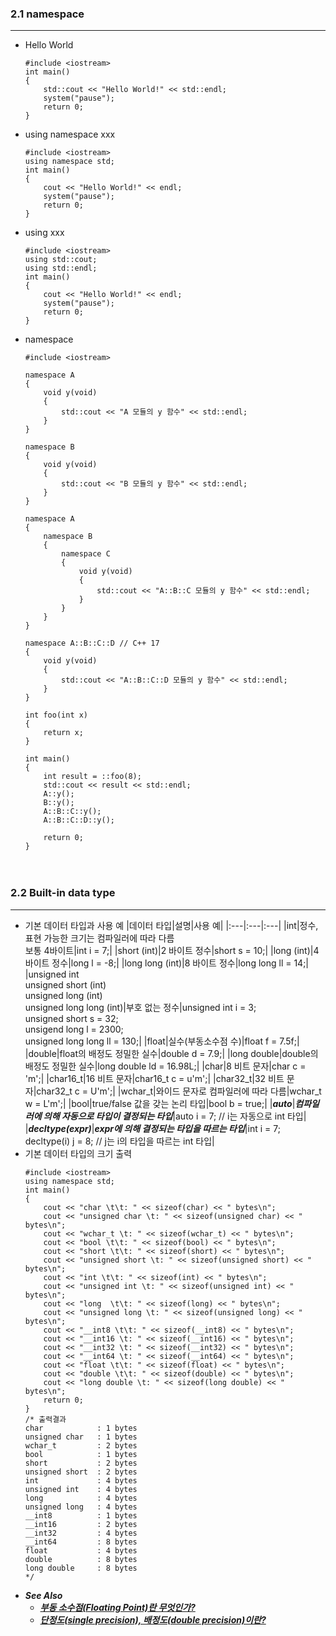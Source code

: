### 2.1 namespace
---
- Hello World
    ```
    #include <iostream>
    int main()
    {
        std::cout << "Hello World!" << std::endl;
        system("pause");
        return 0;
    }
    ```
- using namespace xxx
    ```
    #include <iostream>
    using namespace std;
    int main()
    {
        cout << "Hello World!" << endl;
        system("pause");
        return 0;
    }
    ```
- using xxx
    ```
    #include <iostream>
    using std::cout;
    using std::endl;
    int main()
    {
        cout << "Hello World!" << endl;
        system("pause");
        return 0;
    }
    ```
- namespace
    ```
    #include <iostream>

    namespace A
    {
        void y(void)
        {
            std::cout << "A 모듈의 y 함수" << std::endl;
        }
    }

    namespace B
    {
        void y(void)
        {
            std::cout << "B 모듈의 y 함수" << std::endl;
        }
    }

    namespace A
    {
        namespace B
        {
            namespace C
            {
                void y(void)
                {
                    std::cout << "A::B::C 모듈의 y 함수" << std::endl;
                }
            }
        }
    }

    namespace A::B::C::D // C++ 17
    {
        void y(void)
        {
            std::cout << "A::B::C::D 모듈의 y 함수" << std::endl;
        }
    }

    int foo(int x)
    {
        return x;
    }

    int main()
    {
        int result = ::foo(8);
        std::cout << result << std::endl;
        A::y();
        B::y();
        A::B::C::y();
        A::B::C::D::y();

        return 0;
    }
    ```


　

### 2.2 Built-in data type
---
- 기본 데이터 타입과 사용 예
    |데이터 타입|설명|사용 예|
    |:---|:---|:---|
    |int|정수, 표현 가능한 크기는 컴파일러에 따라 다름<br>보통 4바이트|int i = 7;|
    |short (int)|2 바이트 정수|short s = 10;|
    |long (int)|4 바이트 정수|long l = -8;|
    |long long (int)|8 바이트 정수|long long ll = 14;|
    |unsigned int<br>unsigned short (int)<br>unsigned long (int)<br>unsigned long long (int)|부호 없는 정수|unsigned int i = 3;<br>unsigned short s = 32;<br>unsigend long l = 2300;<br>unsigned long long ll = 130;|
    |float|실수(부동소수점 수)|float f = 7.5f;|
    |double|float의 배정도 정밀한 실수|double d = 7.9;|
    |long double|double의 배정도 정밀한 실수|long double ld = 16.98L;|
    |char|8 비트 문자|char c = 'm';|
    |char16_t|16 비트 문자|char16_t c = u'm';|
    |char32_t|32 비트 문자|char32_t c = U'm';|
    |wchar_t|와이드 문자로 컴파일러에 따라 다름|wchar_t w = L'm';|
    |bool|true/false 값을 갖는 논리 타입|bool b = true;|
    |***auto***|***컴파일러에 의해 자동으로 타입이 결정되는 타입***|auto i = 7; // i는 자동으로 int 타입|
    |***decltype(expr)***|***expr에 의해 결정되는 타입을 따르는 타입***|int i = 7;<br>decltype(i) j = 8; // j는 i의 타입을 따르는 int 타입|
- 기본 데이터 타입의 크기 출력
    ```
    #include <iostream>
    using namespace std;
    int main()
    {
        cout << "char \t\t: " << sizeof(char) << " bytes\n";
        cout << "unsigned char \t: " << sizeof(unsigned char) << " bytes\n";
        cout << "wchar_t \t: " << sizeof(wchar_t) << " bytes\n";
        cout << "bool \t\t: " << sizeof(bool) << " bytes\n";
        cout << "short \t\t: " << sizeof(short) << " bytes\n";
        cout << "unsigned short \t: " << sizeof(unsigned short) << " bytes\n";
        cout << "int \t\t: " << sizeof(int) << " bytes\n";
        cout << "unsigned int \t: " << sizeof(unsigned int) << " bytes\n";
        cout << "long  \t\t: " << sizeof(long) << " bytes\n";
        cout << "unsigned long \t: " << sizeof(unsigned long) << " bytes\n";
        cout << "__int8 \t\t: " << sizeof(__int8) << " bytes\n";
        cout << "__int16 \t: " << sizeof(__int16) << " bytes\n";
        cout << "__int32 \t: " << sizeof(__int32) << " bytes\n";
        cout << "__int64 \t: " << sizeof(__int64) << " bytes\n";
        cout << "float \t\t: " << sizeof(float) << " bytes\n";
        cout << "double \t\t: " << sizeof(double) << " bytes\n";
        cout << "long double \t: " << sizeof(long double) << " bytes\n";
        return 0;
    }
    /* 출력결과
    char            : 1 bytes
    unsigned char   : 1 bytes
    wchar_t         : 2 bytes
    bool            : 1 bytes
    short           : 2 bytes
    unsigned short  : 2 bytes
    int             : 4 bytes
    unsigned int    : 4 bytes
    long            : 4 bytes
    unsigned long   : 4 bytes
    __int8          : 1 bytes
    __int16         : 2 bytes
    __int32         : 4 bytes
    __int64         : 8 bytes
    float           : 4 bytes
    double          : 8 bytes
    long double     : 8 bytes
    */
    ```
- ***See Also***
    - [***부동 소수점(Floating Point)란 무엇인가?***](https://steemit.com/kr/@modolee/floating-point)
    - [***단정도(single precision), 배정도(double precision)이란?***](https://whatisthenext.tistory.com/146)
